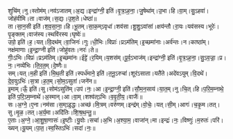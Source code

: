 

  
शुचि॑म्।नु।स्तोम॑म्।नव॑ऽजातम्।अ॒द्य।इन्द्रा॑ग्नी॒ इति॑।वृ॒त्र॒ऽह॒ना॒।जु॒षेथा॑म्।उ॒भा।हि।वा॒म्।सु॒ऽहवा॑।जोह॑वीमि।ता।वाज॑म्।स॒द्यः।उ॒श॒ते।धेष्ठा॑॥  
ता।सा॒न॒सी इति॑।श॒व॒सा॒ना॒।हि।भू॒तम्।सा॒क॒म्ऽवृधा॑।शव॑सा।शू॒शु॒ऽवांसा॑।क्षय॑न्तौ।रा॒यः।यव॑सस्य।भूरेः॑।पृ॒ङ्क्तम्।वाज॑स्य।स्थवि॑रस्य।घृष्वेः॑॥  
उपो॒ इति॑।ह॒।यत्।वि॒दथ॑म्।वा॒जिनः॑।गुः।धी॒भिः।विप्राः॑।प्रऽम॑तिम्।इ॒च्छमा॑नाः।अर्व॑न्तः।न।काष्ठा॑म्।नक्ष॑माणाः।इ॒न्द्रा॒ग्नी इति॑।जोहु॑वतः।नरः॑।ते॥  
गीः॒ऽभिः।विप्रः॑।प्रऽम॑तिम्।इ॒च्छमा॑नः।ईट्टे॑।र॒यिम्।य॒शस॑म्।पू॒र्व॒ऽभाज॑म्।इन्द्रा॑ग्नी॒ इति॑।वृ॒त्र॒ऽह॒ना॒।सु॒ऽव॒ज्रा॒।प्र।नः॒।नव्ये॑भिः।ति॒र॒त॒म्।दे॒ष्णैः॥  
सम्।यत्।म॒ही इति॑।मि॒थ॒ती इति॑।स्पर्ध॑माने॒ इति॑।त॒नू॒ऽरुचा॑।शूर॑ऽसाता।यतै॑ते।अदे॑वऽयुम्।वि॒दथे॑।दे॒व॒युऽभिः॑।स॒त्रा।ह॒त॒म्।सो॒म॒ऽसुता॑।जने॑न॥  
इ॒माम्।ऊँ॒ इति॑।सु।सोम॑ऽसुति॑म्।उप॑।नः॒।आ।इ॒न्द्रा॒ग्नी॒ इति॑।सौ॒म॒न॒साय॑।या॒त॒म्।नु।चि॒त्।हि।प॒रि॒म॒म्नाथे॒ इति॑ प॒रि॒ऽम॒म्नाथे॑।अ॒स्मान्।आ।वा॒म्।शश्व॑त्ऽभिः।व॒वृ॒ती॒य॒।वाजैः॑॥  
सः।अ॒ग्ने॒।ए॒ना।नम॑सा।स॒म्ऽइ॒द्धः।अच्छ॑।मि॒त्रम्।वरु॑णम्।इन्द्र॑म्।वो॒चेः॒।यत्।सी॒म्।आगः॑।च॒कृ॒म।तत्।सु।मृ॒ळ॒।तत्।अ॒र्य॒मा।अदि॑तिः।शि॒श्र॒थ॒न्तु॒॥  
ए॒ताः।अ॒ग्ने॒।आ॒शु॒षा॒णासः॑।इ॒ष्टीः।यु॒वोः।सचा॑।अ॒भि।अ॒श्या॒म॒।वाजा॑न्।मा।इन्द्रः॑।नः॒।विष्णुः॑।म॒रुतः॑।परि॑।ख्यन्।यू॒यम्।पा॒त॒।स्व॒स्तिऽभिः॑।सदा॑।नः॒॥  
